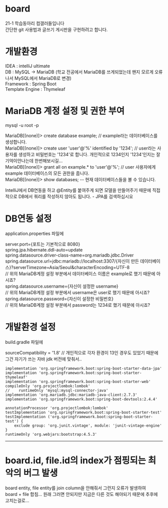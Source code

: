 # board
21-1 학습동아리 컴갤러들입니다    
간단한 git 사용법과 글쓰기 게시판을 구현하려고 합니다.
    

# 개발환경 
IDEA : intelliJ ultimate    
DB : MySQL -> MariaDB (학교 전공에서 MariaDB를 쓰게되었는데 왠지 모르게 오류나서 MySQL에서 MariaDB로 변경)        
Framework : Spring Boot    
Template Engine : Thymeleaf    
    
# MariaDB 계정 설정 및 권한 부여
mysql -u root -p    
    
MariaDB[(none)]> create database example; // example라는 데이터베이스를 생성합니다.    
MariaDB[(none)]> create user 'user'@'%' identified by '1234'; // user라는 사용자를 생성하고 비밀번호는 '1234'로 합니다. 개인적으로 1234인지 '1234'인지는 잘 기억이안나는데 한번해보시길...    
MariaDB[(none)]> grant all on example.* to 'user'@'%'; // user 사용자에게 example 데이터베이스의 모든 권한을 줍니다.    
MariaDB[(none)]> show databases; -- 현재 데이터베이스들을 볼 수 있습니다.    
    
IntelliJ에서 DB연동을 하고 @Entity를 붙여주게 되면 모델을 만들어주기 때문에 직접적으로 DB에서 쿼리를 작성하지 않아도 됩니다. - JPA를 검색하십시요    
    
    
# DB연동 설정
application.properties 파일에     
    
server.port={포트는 기본적으로 8080}    
spring.jpa.hibernate.ddl-auto=update    
spring.datasource.driver-class-name=org.mariadb.jdbc.Driver    
spring.datasource.url=jdbc:mariadb://localhost:3307/{자신이 만든 데이터베이스}?serverTimezone=Asia/Seoul&characterEncoding=UTF-8    
// 위의 MariaDB계정 설정 부분에서 데이터베이스 이름은 example로 했기 때문에 아시죠?     
spring.datasource.username={자신이 설정한 username}    
// 위의 MariaDB계정 설정 부분에서 username은 user로 했기 때문에 아시죠?     
spring.datasource.password={자신이 설정한 비밀번호}     
// 위의 MariaDB계정 설정 부분에서 password는 1234로 했기 때문에 아시죠?     
    
# 개발환경 설정
build.gradle 파일에     
    
sourceCompatibility = '1.8' // 개인적으로 각자 환경이 13인 경우도 있었기 때문에 그건 자기가 쓰는 자바 jdk 버전에 맞춰서..    
    
    implementation 'org.springframework.boot:spring-boot-starter-data-jpa'    
    implementation 'org.springframework.boot:spring-boot-starter-thymeleaf'    
    implementation 'org.springframework.boot:spring-boot-starter-web'    
    compileOnly 'org.projectlombok:lombok'    
    //    runtimeOnly 'mysql:mysql-connector-java'    
    implementation 'org.mariadb.jdbc:mariadb-java-client:2.7.3'    
    implementation 'org.springframework.boot:spring-boot-devtools:2.4.4'    

    annotationProcessor 'org.projectlombok:lombok'    
    testImplementation 'org.springframework.boot:spring-boot-starter-test'    
    testImplementation ('org.springframework.boot:spring-boot-starter-test') {    
        exclude group: 'org.junit.vintage', module: 'junit-vintage-engine'    
    }    
    runtimeOnly 'org.webjars:bootstrap:4.5.3'    
 
 ------------------------------------------------------------------------------------------------------------------------    
# board.id, file.id의 index가 점핑되는 최악의 버그 발생

board entity, file entity를 join column을 안해줘서 그런지 오류가 발생하여    
board + file 합침... 원래 그러면 안되지만 지금은 다른 것도 해야되기 때문에 추후에     
고치는걸로...     
